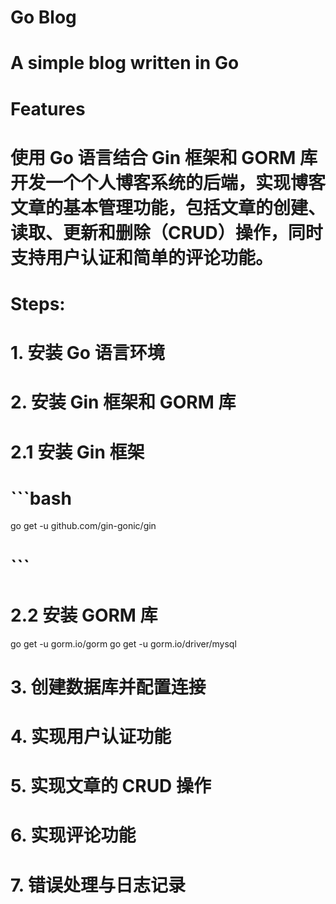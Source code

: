 
# Go Blog
# A simple blog written in Go
# Features
# 使用 Go 语言结合 Gin 框架和 GORM 库开发一个个人博客系统的后端，实现博客文章的基本管理功能，包括文章的创建、读取、更新和删除（CRUD）操作，同时支持用户认证和简单的评论功能。
# Steps:
# 1. 安装 Go 语言环境
# 2. 安装 Gin 框架和 GORM 库
# 2.1 安装 Gin 框架
# ```bash
go get -u github.com/gin-gonic/gin
# ```
# 2.2 安装 GORM 库
go get -u gorm.io/gorm
go get -u gorm.io/driver/mysql

# 3. 创建数据库并配置连接
# 4. 实现用户认证功能
# 5. 实现文章的 CRUD 操作
# 6. 实现评论功能
# 7. 错误处理与日志记录
